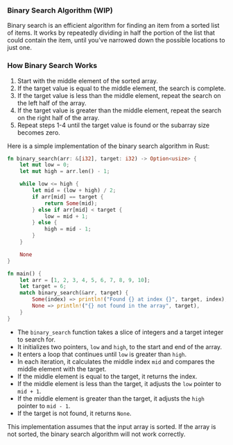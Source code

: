 ### Binary Search Algorithm (WIP)

Binary search is an efficient algorithm for finding an item from a sorted list of items. It works by repeatedly dividing in half the portion of the list that could contain the item, until you've narrowed down the possible locations to just one.

### How Binary Search Works

1. Start with the middle element of the sorted array.
2. If the target value is equal to the middle element, the search is complete.
3. If the target value is less than the middle element, repeat the search on the left half of the array.
4. If the target value is greater than the middle element, repeat the search on the right half of the array.
5. Repeat steps 1-4 until the target value is found or the subarray size becomes zero.

Here is a simple implementation of the binary search algorithm in Rust:

```rust
fn binary_search(arr: &[i32], target: i32) -> Option<usize> {
    let mut low = 0;
    let mut high = arr.len() - 1;

    while low <= high {
        let mid = (low + high) / 2;
        if arr[mid] == target {
            return Some(mid);
        } else if arr[mid] < target {
            low = mid + 1;
        } else {
            high = mid - 1;
        }
    }

    None
}

fn main() {
    let arr = [1, 2, 3, 4, 5, 6, 7, 8, 9, 10];
    let target = 6;
    match binary_search(&arr, target) {
        Some(index) => println!("Found {} at index {}", target, index),
        None => println!("{} not found in the array", target),
    }
}
```

- The `binary_search` function takes a slice of integers and a target integer to search for.
- It initializes two pointers, `low` and `high`, to the start and end of the array.
- It enters a loop that continues until `low` is greater than `high`.
- In each iteration, it calculates the middle index `mid` and compares the middle element with the target.
- If the middle element is equal to the target, it returns the index.
- If the middle element is less than the target, it adjusts the `low` pointer to `mid + 1`.
- If the middle element is greater than the target, it adjusts the `high` pointer to `mid - 1`.
- If the target is not found, it returns `None`.

This implementation assumes that the input array is sorted. If the array is not sorted, the binary search algorithm will not work correctly.
